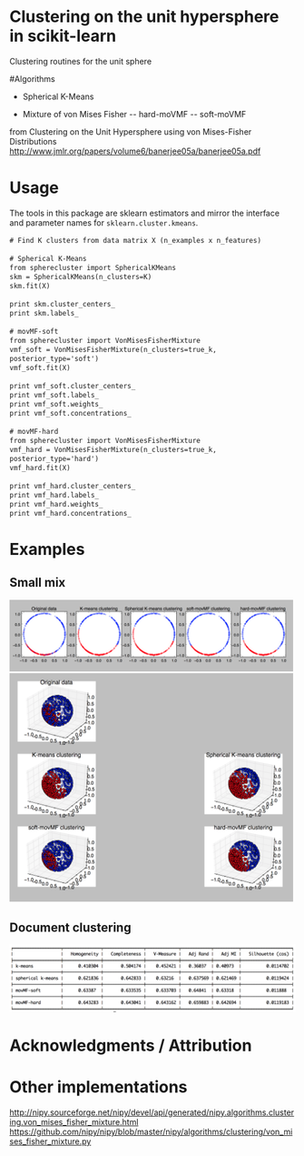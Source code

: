 # Clustering on the unit hypersphere in scikit-learn
Clustering routines for the unit sphere

#Algorithms

- Spherical K-Means

- Mixture of von Mises Fisher
-- hard-moVMF
-- soft-moVMF

from
Clustering on the Unit Hypersphere using von Mises-Fisher Distributions
http://www.jmlr.org/papers/volume6/banerjee05a/banerjee05a.pdf

# Usage
The tools in this package are sklearn estimators and mirror the interface and parameter names for `sklearn.cluster.kmeans`.

    # Find K clusters from data matrix X (n_examples x n_features)

    # Spherical K-Means
    from spherecluster import SphericalKMeans
    skm = SphericalKMeans(n_clusters=K)
    skm.fit(X)

    print skm.cluster_centers_
    print skm.labels_

    # movMF-soft
    from spherecluster import VonMisesFisherMixture
    vmf_soft = VonMisesFisherMixture(n_clusters=true_k, posterior_type='soft')
    vmf_soft.fit(X)

    print vmf_soft.cluster_centers_
    print vmf_soft.labels_
    print vmf_soft.weights_
    print vmf_soft.concentrations_

    # movMF-hard
    from spherecluster import VonMisesFisherMixture
    vmf_hard = VonMisesFisherMixture(n_clusters=true_k, posterior_type='hard')
    vmf_hard.fit(X)

    print vmf_hard.cluster_centers_
    print vmf_hard.labels_
    print vmf_hard.weights_
    print vmf_hard.concentrations_

# Examples

## Small mix

<img src="images/small_mix_2d.png" alt="Small mix 2d" width="500">
<img src="images/small_mix_3d.png" alt="Small mix 3d" width="500">


## Document clustering

<img src="images/document_clustering.png" alt="Document clustering" width="800">


# Acknowledgments / Attribution


# Other implementations
http://nipy.sourceforge.net/nipy/devel/api/generated/nipy.algorithms.clustering.von_mises_fisher_mixture.html
https://github.com/nipy/nipy/blob/master/nipy/algorithms/clustering/von_mises_fisher_mixture.py